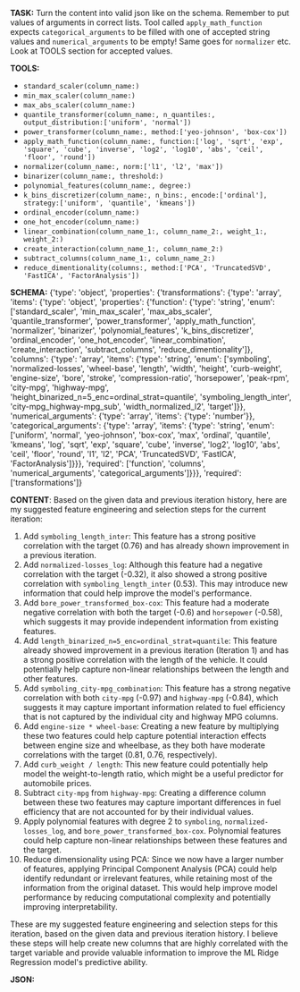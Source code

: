 **TASK:**
Turn the content into valid json like on the schema.
Remember to put values of arguments in correct lists.
Tool called `apply_math_function` expects `categorical_arguments` to be filled with one of accepted string values and `numerical_arguments` to be empty! Same goes for `normalizer` etc. Look at TOOLS section for accepted values.

**TOOLS:**
- `standard_scaler(column_name:)`
- `min_max_scaler(column_name:)`
- `max_abs_scaler(column_name:)`
- `quantile_transformer(column_name:, n_quantiles:, output_distribution:['uniform', 'normal'])`
- `power_transformer(column_name:, method:['yeo-johnson', 'box-cox'])`
- `apply_math_function(column_name:, function:['log', 'sqrt', 'exp', 'square', 'cube', 'inverse', 'log2', 'log10', 'abs', 'ceil', 'floor', 'round'])`
- `normalizer(column_name:, norm:['l1', 'l2', 'max'])`
- `binarizer(column_name:, threshold:)`
- `polynomial_features(column_name:, degree:)`
- `k_bins_discretizer(column_name:, n_bins:, encode:['ordinal'], strategy:['uniform', 'quantile', 'kmeans'])`
- `ordinal_encoder(column_name:)`
- `one_hot_encoder(column_name:)`
- `linear_combination(column_name_1:, column_name_2:, weight_1:, weight_2:)`
- `create_interaction(column_name_1:, column_name_2:)`
- `subtract_columns(column_name_1:, column_name_2:)`
- `reduce_dimentionality(columns:, method:['PCA', 'TruncatedSVD', 'FastICA', 'FactorAnalysis'])`

**SCHEMA:**
{'type': 'object', 'properties': {'transformations': {'type': 'array', 'items': {'type': 'object', 'properties': {'function': {'type': 'string', 'enum': ['standard_scaler', 'min_max_scaler', 'max_abs_scaler', 'quantile_transformer', 'power_transformer', 'apply_math_function', 'normalizer', 'binarizer', 'polynomial_features', 'k_bins_discretizer', 'ordinal_encoder', 'one_hot_encoder', 'linear_combination', 'create_interaction', 'subtract_columns', 'reduce_dimentionality']}, 'columns': {'type': 'array', 'items': {'type': 'string', 'enum': ['symboling', 'normalized-losses', 'wheel-base', 'length', 'width', 'height', 'curb-weight', 'engine-size', 'bore', 'stroke', 'compression-ratio', 'horsepower', 'peak-rpm', 'city-mpg', 'highway-mpg', 'height_binarized_n=5_enc=ordinal_strat=quantile', 'symboling_length_inter', 'city-mpg_highway-mpg_sub', 'width_normalized_l2', 'target']}}, 'numerical_arguments': {'type': 'array', 'items': {'type': 'number'}}, 'categorical_arguments': {'type': 'array', 'items': {'type': 'string', 'enum': ['uniform', 'normal', 'yeo-johnson', 'box-cox', 'max', 'ordinal', 'quantile', 'kmeans', 'log', 'sqrt', 'exp', 'square', 'cube', 'inverse', 'log2', 'log10', 'abs', 'ceil', 'floor', 'round', 'l1', 'l2', 'PCA', 'TruncatedSVD', 'FastICA', 'FactorAnalysis']}}}, 'required': ['function', 'columns', 'numerical_arguments', 'categorical_arguments']}}}, 'required': ['transformations']}

**CONTENT**:
 Based on the given data and previous iteration history, here are my suggested feature engineering and selection steps for the current iteration:

1. Add `symboling_length_inter`: This feature has a strong positive correlation with the target (0.76) and has already shown improvement in a previous iteration.
2. Add `normalized-losses_log`: Although this feature had a negative correlation with the target (-0.32), it also showed a strong positive correlation with `symboling_length_inter` (0.53). This may introduce new information that could help improve the model's performance.
3. Add `bore_power_transformed_box-cox`: This feature had a moderate negative correlation with both the target (-0.6) and `horsepower` (-0.58), which suggests it may provide independent information from existing features.
4. Add `length_binarized_n=5_enc=ordinal_strat=quantile`: This feature already showed improvement in a previous iteration (Iteration 1) and has a strong positive correlation with the length of the vehicle. It could potentially help capture non-linear relationships between the length and other features.
5. Add `symboling_city-mpg_combination`: This feature has a strong negative correlation with both `city-mpg` (-0.97) and `highway-mpg` (-0.84), which suggests it may capture important information related to fuel efficiency that is not captured by the individual city and highway MPG columns.
6. Add `engine-size * wheel-base`: Creating a new feature by multiplying these two features could help capture potential interaction effects between engine size and wheelbase, as they both have moderate correlations with the target (0.81, 0.76, respectively).
7. Add `curb_weight / length`: This new feature could potentially help model the weight-to-length ratio, which might be a useful predictor for automobile prices.
8. Subtract `city-mpg` from `highway-mpg`: Creating a difference column between these two features may capture important differences in fuel efficiency that are not accounted for by their individual values.
9. Apply polynomial features with degree 2 to `symboling`, `normalized-losses_log`, and `bore_power_transformed_box-cox`. Polynomial features could help capture non-linear relationships between these features and the target.
10. Reduce dimensionality using PCA: Since we now have a larger number of features, applying Principal Component Analysis (PCA) could help identify redundant or irrelevant features, while retaining most of the information from the original dataset. This would help improve model performance by reducing computational complexity and potentially improving interpretability.

These are my suggested feature engineering and selection steps for this iteration, based on the given data and previous iteration history. I believe these steps will help create new columns that are highly correlated with the target variable and provide valuable information to improve the ML Ridge Regression model's predictive ability.

**JSON:**
